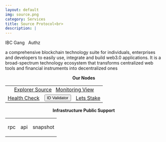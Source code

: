 ```yaml
---
layout: default
img: source.png
category: Services
title: Source Protocol<br>
description: |
---
```


<span  class="badge badge-primary" data-toggle="tooltip" data-html="true" title="<b>Source <=> Osmosis</b>">IBC Gang</span>
&nbsp;
<span  class="badge badge-primary" data-toggle="tooltip" data-html="true" title="<b>enabled</b>">Authz</span>



 a comprehensive blockchain technology suite for individuals, enterprises and developers to easily use, integrate and build web3.0 applications. It is a broad-spectrum technology ecosystem that transforms centralized web tools and financial instruments into decentralized ones


<p align="center"><b>Our Nodes </b></p>
<table class="table">
<tr>
   <td colspan=3 style="text-align: center" class="justify-content-center">
       <a href="https://ping.pub/source/staking/sourcevaloper1s2rjwh8jahg7vjac9hnj99rlkgrpeknwd8expt" class="btn btn-success margin-top" target="_blank">Explorer Source</a>
       &nbsp;
         <a href="https://snapshots.raintank.io/dashboard/snapshot/icFFAN69ArpNQeNsydWE9NlTpb1IEYb0" class="btn btn-success margin-top">Monitoring View</a> 
   </td>
</tr>
<tr>
   <td>
       <a href="https://health.roomit.xyz/status/source-protocol/" class="btn btn-info margin-top" target="_blank">Health Check</a>
   </td> 
   <td>
      <button onclick="clip_source_three()"  class="btn btn-warning margin-top">ID Validator</button>
      <input type="text" id="clip_source" value="sourcevaloper1s2rjwh8jahg7vjac9hnj99rlkgrpeknwd8expt" hidden=true> 
   </td>
   <td>
      <a href="https://ping.pub/source/staking/sourcevaloper1s2rjwh8jahg7vjac9hnj99rlkgrpeknwd8expt" class="btn btn-danger margin-top" target="_blank">Lets Stake</a>
   </td>
</tr>
</table>

<p align="center"><b>Infrastructure Public Support</b></p>
<table>
<tr>
   <td ><p class="badge badge-primary">rpc</p></td>
   <td ><p class="badge badge-primary">api</p></td>
   <td ><p class="badge badge-primary">snapshot</p></td>
</tr>
</table>